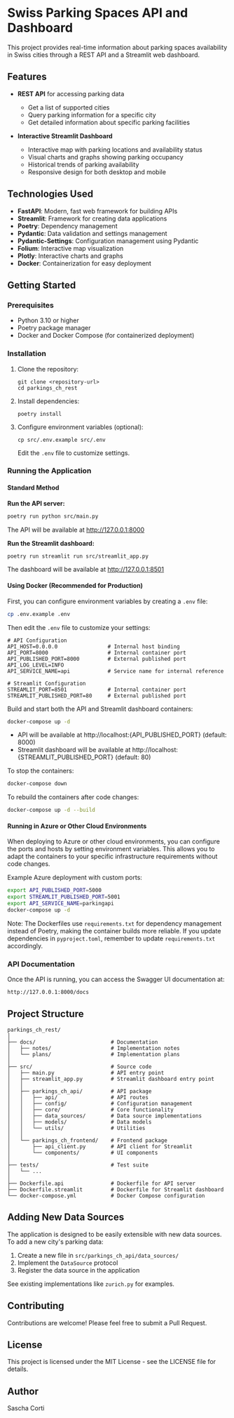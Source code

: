 # Swiss Parking Spaces API and Dashboard

This project provides real-time information about parking spaces availability in Swiss cities through a REST API and a Streamlit web dashboard.

## Features

- **REST API** for accessing parking data
  - Get a list of supported cities
  - Query parking information for a specific city
  - Get detailed information about specific parking facilities

- **Interactive Streamlit Dashboard**
  - Interactive map with parking locations and availability status
  - Visual charts and graphs showing parking occupancy
  - Historical trends of parking availability
  - Responsive design for both desktop and mobile

## Technologies Used

- **FastAPI**: Modern, fast web framework for building APIs
- **Streamlit**: Framework for creating data applications
- **Poetry**: Dependency management
- **Pydantic**: Data validation and settings management
- **Pydantic-Settings**: Configuration management using Pydantic
- **Folium**: Interactive map visualization
- **Plotly**: Interactive charts and graphs
- **Docker**: Containerization for easy deployment

## Getting Started

### Prerequisites

- Python 3.10 or higher
- Poetry package manager
- Docker and Docker Compose (for containerized deployment)

### Installation

1. Clone the repository:
   ```
   git clone <repository-url>
   cd parkings_ch_rest
   ```

2. Install dependencies:
   ```
   poetry install
   ```

3. Configure environment variables (optional):
   ```
   cp src/.env.example src/.env
   ```
   Edit the `.env` file to customize settings.

### Running the Application

#### Standard Method

**Run the API server:**

```bash
poetry run python src/main.py
```

The API will be available at http://127.0.0.1:8000

**Run the Streamlit dashboard:**

```bash
poetry run streamlit run src/streamlit_app.py
```

The dashboard will be available at http://127.0.0.1:8501

#### Using Docker (Recommended for Production)

First, you can configure environment variables by creating a `.env` file:

```bash
cp .env.example .env
```

Then edit the `.env` file to customize your settings:

```
# API Configuration
API_HOST=0.0.0.0                # Internal host binding
API_PORT=8000                   # Internal container port
API_PUBLISHED_PORT=8000         # External published port
API_LOG_LEVEL=INFO
API_SERVICE_NAME=api            # Service name for internal reference

# Streamlit Configuration
STREAMLIT_PORT=8501             # Internal container port
STREAMLIT_PUBLISHED_PORT=80     # External published port
```

Build and start both the API and Streamlit dashboard containers:

```bash
docker-compose up -d
```

- API will be available at http://localhost:{API_PUBLISHED_PORT} (default: 8000)
- Streamlit dashboard will be available at http://localhost:{STREAMLIT_PUBLISHED_PORT} (default: 80)

To stop the containers:

```bash
docker-compose down
```

To rebuild the containers after code changes:

```bash
docker-compose up -d --build
```

#### Running in Azure or Other Cloud Environments

When deploying to Azure or other cloud environments, you can configure the ports and hosts by setting environment variables. This allows you to adapt the containers to your specific infrastructure requirements without code changes.

Example Azure deployment with custom ports:
```bash
export API_PUBLISHED_PORT=5000
export STREAMLIT_PUBLISHED_PORT=5001
export API_SERVICE_NAME=parkingapi
docker-compose up -d
```

Note: The Dockerfiles use `requirements.txt` for dependency management instead of Poetry, making the container builds more reliable. If you update dependencies in `pyproject.toml`, remember to update `requirements.txt` accordingly.

### API Documentation

Once the API is running, you can access the Swagger UI documentation at:
```
http://127.0.0.1:8000/docs
```

## Project Structure

```
parkings_ch_rest/
│
├── docs/                        # Documentation
│   ├── notes/                   # Implementation notes
│   └── plans/                   # Implementation plans
│
├── src/                         # Source code
│   ├── main.py                  # API entry point
│   ├── streamlit_app.py         # Streamlit dashboard entry point
│   │
│   ├── parkings_ch_api/         # API package
│   │   ├── api/                 # API routes
│   │   ├── config/              # Configuration management
│   │   ├── core/                # Core functionality
│   │   ├── data_sources/        # Data source implementations
│   │   ├── models/              # Data models
│   │   └── utils/               # Utilities
│   │
│   └── parkings_ch_frontend/    # Frontend package
│       ├── api_client.py        # API client for Streamlit
│       └── components/          # UI components
│
├── tests/                       # Test suite
│   └── ...
│
├── Dockerfile.api               # Dockerfile for API server
├── Dockerfile.streamlit         # Dockerfile for Streamlit dashboard
└── docker-compose.yml           # Docker Compose configuration
```

## Adding New Data Sources

The application is designed to be easily extensible with new data sources. To add a new city's parking data:

1. Create a new file in `src/parkings_ch_api/data_sources/`
2. Implement the `DataSource` protocol
3. Register the data source in the application

See existing implementations like `zurich.py` for examples.

## Contributing

Contributions are welcome! Please feel free to submit a Pull Request.

## License

This project is licensed under the MIT License - see the LICENSE file for details.

## Author

Sascha Corti